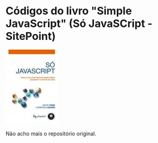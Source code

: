 # Códigos do livro "Simple JavaScript" (Só JavaSCript - SitePoint)

![Capa em português](https://raw.githubusercontent.com/CodeBooks/simply-js/master/livro-simple-js.jpg)

Não acho mais o repositório original.
